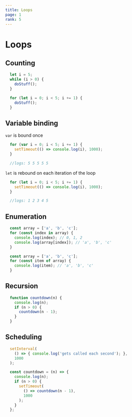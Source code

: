 ```yaml
---
title: Loops
page: 1
rank: 5
---
```

# Loops

## Counting

```javascript
  let i = 5;
  while (i > 0) {
    doStuff();
  }
```

```javascript
  for (let i = 0; i < 5; i += 1) {
    doStuff();
  }
```

## Variable binding

`var` is bound once
```javascript
  for (var i = 0; i < 5; i += 1) {
    setTimeout(() => console.log(i), 1000);
  }

  //logs: 5 5 5 5 5
```

`let` is rebound on each iteration of the loop
```javascript
  for (let i = 0; i < 5; i += 1) {
    setTimeout(() => console.log(i), 1000);
  }

  //logs: 1 2 3 4 5
```

## Enumeration

```javascript
  const array = ['a', 'b', 'c'];
  for (const index in array) {
    console.log(index); // 0, 1, 2
    console.log(array[index]); // 'a', 'b', 'c'
  }
```

```javascript
  const array = ['a', 'b', 'c'];
  for (const item of array) {
    console.log(item); // 'a', 'b', 'c'
  }
```

## Recursion

```javascript
  function countdown(n) {
    console.log(n);
    if (n > 0) {
      countdown(n - 1);
    }
  }
```

## Scheduling

```javascript
  setInterval(
    () => { console.log('gets called each second'); },
    1000
  );
```

```javascript
  const countdown = (n) => {
    console.log(n);
    if (n > 0) {
      setTimeout(
        () => countdown(n - 1),
        1000
      );
    }
  };
```
